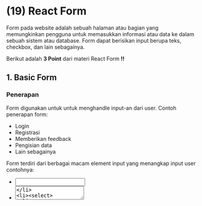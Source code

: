 # **(19) React Form**

Form pada website adalah sebuah halaman atau bagian yang memungkinkan pengguna untuk memasukkan informasi atau data ke dalam sebuah sistem atau database. Form dapat berisikan input berupa teks, checkbox, dan lain sebagainya.

Berikut adalah **3 Point** dari materi React Form **‼️**

## **1. Basic Form**

### Penerapan

Form digunakan untuk untuk menghandle input-an dari user.
Contoh penerapan form:

- Login
- Registrasi
- Memberikan feedback
- Pengisian data
- Lain sebagainya

Form terdiri dari berbagai macam element input yang menangkap input user contohnya:

- <input>
- <textarea>
- <select>
- radio button
- checkbox

Adapun element input lainnya dapat dicek [disini](https://www.w3schools.com/tags/tag_input.asp)

## **2. Uncontrolled 🆚 Controlled Input**

### Uncontrolled Input

- Seperti namanya, element input tak terkontrol, kita dapat mendapatkan nilainya menggunakan ref.
- Untuk mendapatkan nilai saat ini dari Uncontrolled, kita dapat menggunakan hook useRef, lalu mengakses value-nya dengan [ref].current.value

```javascript
import { useRef } from "react";

function Form() {
  const nameRef = useRef(null);

  const handleSubmit = (event) => {
    event.preventDefault();
    console.log(nameRef.current.value);
  };

  return (
    <form onSubmit={handleSubmit}>
      <label htmlFor="name">name:</label>
      <input type="text" id="name" name="name" ref={nameRef} />
      <button type="submit">Submit</button>
    </form>
  );
}

export default Form;
```

Pada code di atas, kita menggunakan ref untuk mendapatkan nilai dari input-an.

### Controlled Input

- Sebuah controlled input menerima nilainya melalui props, dimana nilai/valuenya diisi dengan state dan memiliki sebuah event handler untuk melakukan perubahan value dan state.

```javascript
import { useState } from "react";

function Form() {
  const [name, setName] = useState("");

  const handleChange = (event) => {
    setName(event.target.value);
  };

  const handleSubmit = (event) => {
    event.preventDefault();
    console.log(name);
  };

  return (
    <form onSubmit={handleSubmit}>
      <label htmlFor="name">Name:</label>
      <input
        type="text"
        id="name"
        name="name"
        value={name}
        onChange={handleChange}
      />
      <button type="submit">Submit</button>
    </form>
  );
}

export default Form;
```

Pada code di atas, terlihat bahwa terdapat state name yang menjadi value dari input dan terdapat listener onChange untuk menghandle perubahan input.

### Perbedaan Utama

Perbedaan utama uncontrolled dan controlled input terdapat pada re-rendering yang terjadi, karena controlled input menggunakan melakukan perubahan state saat value form berubah, maka akan mengakibatkan re-rendering.

```
perubahan state = re-render
```

Berbeda dengan uncontrolled input, nilai input diambil menggunakan ref yang mekanismenya seperti menggunakan DOM biasa sehingga tidak melibatkan state. Metode ini dapat mencegah adanya re-render pada input.

Controlled input memberikan kontrol yang lebih besar atas nilai input dan memungkinkan untuk validasi data dengan lebih mudah, sedangkan uncontrolled input lebih sederhana dan lebih cepat untuk diimplementasikan.

## **3. Form Validation**

### Kenapa Validasi ?

- Memastikan input user sudah benar dan sesuai dengan format yang ditentukan
- Melindungi akun pengguna
- Melindungi sistem

### Tipe Validasi

#### Client-side Validation

Validasi ini dilakukan pada sisi client(browser). Validasi sudah dilakukan tanpa harus menunggu respon dari server.

- Kelebihan: user friendly, karena validasi dapat dilakukan secara langsung.

Validasi client-side dapat dilakukan dengan built-in HTML5 validation ataupun dengan bantuan javascript.

#### Server-side Validation

Validasi ini dilakukan pada sisi server. Server bertugas untuk memvalidasi dari sebelum data tersebut disimpan pada database. Nantinya jika terdapat error, maka error validasi tersebut akan dikirim kembali berupa response ke client.
